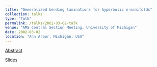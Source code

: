 ```yaml
---
title: "Generalized bending laminations for hyperbolic n-manifolds"
collection: talks
type: "Talk"
permalink: /talks/2002-03-02-talk
venue: "AMS Central Section Meeting, University of Michigan"
date: 2002-03-02
location: "Ann Arbor, Michigan, USA"
---
```


[Abstract](/files/abs3.pdf)

[Slides](/files/ams-annarbor.pdf)
